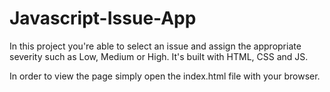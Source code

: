 # Javascript-Issue-App
In this project you're able to select an issue and assign the appropriate severity such as Low, Medium or High. It's built with HTML, CSS and JS.

In order to view the page simply open the index.html file with your browser.
